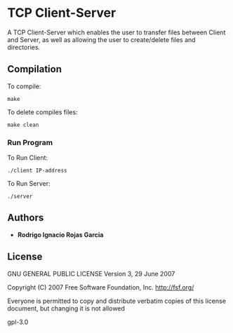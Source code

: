 # TCP Client-Server

A TCP Client-Server which enables the user to transfer files between Client and Server, as well as allowing the user to create/delete files and directories.

## Compilation

To compile:
```
make
```
To delete compiles files:
```
make clean
```

### Run Program

To Run Client:
```
./client IP-address
```
To Run Server:
```
./server
```

## Authors

* **Rodrigo Ignacio Rojas Garcia** 

## License

GNU GENERAL PUBLIC LICENSE
Version 3, 29 June 2007

Copyright (C) 2007 Free Software Foundation, Inc. <http://fsf.org/>

Everyone is permitted to copy and distribute verbatim copies of this license document, but changing it is not allowed

gpl-3.0


